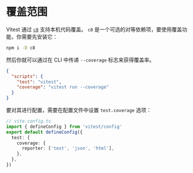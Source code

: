 # 覆盖范围

Vitest 通过 [`c8`](https://github.com/bcoe/c8) 支持本机代码覆盖。 `c8` 是一个可选的对等依赖项，要使用覆盖功能，你需要先安装它：

```bash
npm i -D c8
```

然后你就可以通过在 CLI 中传递 `--coverage` 标志来获得覆盖率。

```json
{
  "scripts": {
    "test": "vitest",
    "coverage": "vitest run --coverage"
  }
}
```

要对其进行配置，需要在配置文件中设置 `test.coverage` 选项：

```ts
// vite.config.ts
import { defineConfig } from 'vitest/config'
export default defineConfig({
  test: {
    coverage: {
      reporter: ['text', 'json', 'html'],
    },
  },
})
```
